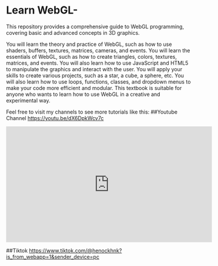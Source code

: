 # Learn WebGL-
This repository provides a comprehensive guide to  WebGL programming, covering basic and advanced concepts in  3D graphics.

You will learn the theory 
and practice of WebGL, such as how to use shaders, buffers, textures, 
matrices, cameras, and events. 
You will learn the essentials of WebGL, such as how to create triangles, 
colors, textures, matrices, and events. You will also learn how to use 
JavaScript and HTML5 to manipulate the graphics and interact with the 
user. You will apply your skills to create various projects, such as a star, a 
cube, a sphere, etc. You will also learn how to use loops, functions, classes, 
and dropdown menus to make your code more efficient and modular. This 
textbook is suitable for anyone who wants to learn how to use WebGL in a 
creative and experimental way.

Feel free to visit my channels to see more tutorials like this:
##Youtube Channel
https://youtu.be/dX6DpkWcv7c
<iframe width="560" height="315" src="https://www.youtube.com/embed/dX6DpkWcv7c" title="YouTube video player" frameborder="0" allow="accelerometer; autoplay; clipboard-write; encrypted-media; gyroscope; picture-in-picture; web-share" allowfullscreen></iframe>

##Tiktok
https://www.tiktok.com/@henockhnk?is_from_webapp=1&sender_device=pc


